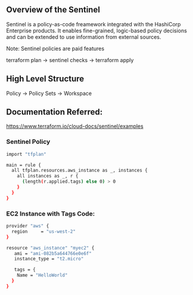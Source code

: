 ## Overview of the Sentinel
Sentinel is a policy-as-code freamework integrated with the HashiCorp Enterprise products. It enables fine-grained, logic-based policy decisions and can be extended to use information from external sources. 

Note: Sentinel policies are paid features

terraform plan -> sentinel checks -> terraform apply

## High Level Structure
Policy -> Policy Sets -> Workspace

## Documentation Referred:

https://www.terraform.io/cloud-docs/sentinel/examples

### Sentinel Policy

```sh
import "tfplan"

main = rule {
  all tfplan.resources.aws_instance as _, instances {
    all instances as _, r {
      (length(r.applied.tags) else 0) > 0
    }
  }
}
```

### EC2 Instance with Tags Code:

```sh
provider "aws" {
  region     = "us-west-2"
}

resource "aws_instance" "myec2" {
   ami = "ami-082b5a644766e0e6f"
   instance_type = "t2.micro"

   tags = {
    Name = "HelloWorld"
  }  
}
```
